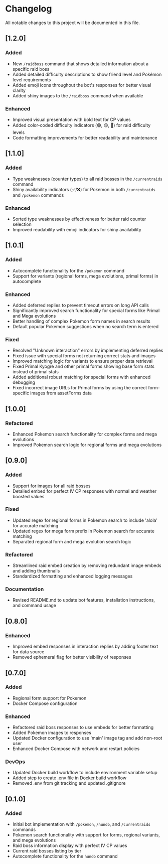# Changelog

All notable changes to this project will be documented in this file.

## [1.2.0]

### Added
- New `/raidboss` command that shows detailed information about a specific raid boss
- Added detailed difficulty descriptions to show friend level and Pokémon level requirements
- Added emoji icons throughout the bot's responses for better visual clarity
- Added shiny images to the `/raidboss` command when available

### Enhanced
- Improved visual presentation with bold text for CP values
- Added color-coded difficulty indicators (🟢, 🟡, 🔴) for raid difficulty levels
- Code formatting improvements for better readability and maintenance

## [1.1.0]

### Added
- Type weaknesses (counter types) to all raid bosses in the `/currentraids` command
- Shiny availability indicators (✅/❌) for Pokemon in both `/currentraids` and `/pokemon` commands

### Enhanced
- Sorted type weaknesses by effectiveness for better raid counter selection
- Improved readability with emoji indicators for shiny availability

## [1.0.1]

### Added
- Autocomplete functionality for the `/pokemon` command
- Support for variants (regional forms, mega evolutions, primal forms) in autocomplete

### Enhanced 
- Added deferred replies to prevent timeout errors on long API calls
- Significantly improved search functionality for special forms like Primal and Mega evolutions
- Better handling of complex Pokemon form names in search results
- Default popular Pokemon suggestions when no search term is entered

### Fixed
- Resolved "Unknown interaction" errors by implementing deferred replies
- Fixed issue with special forms not returning correct stats and images
- Improved matching logic for variants to ensure proper data retrieval
- Fixed Primal Kyogre and other primal forms showing base form stats instead of primal stats
- Added additional robust matching for special forms with enhanced debugging
- Fixed incorrect image URLs for Primal forms by using the correct form-specific images from assetForms data

## [1.0.0]

### Refactored
- Enhanced Pokemon search functionality for complex forms and mega evolutions
- Improved Pokemon search logic for regional forms and mega evolutions

## [0.9.0]

### Added
- Support for images for all raid bosses
- Detailed embed for perfect IV CP responses with normal and weather boosted values

### Fixed
- Updated regex for regional forms in Pokemon search to include 'alola' for accurate matching
- Updated regex for mega form prefix in Pokemon search for accurate matching
- Separated regional form and mega evolution search logic

### Refactored
- Streamlined raid embed creation by removing redundant image embeds and adding thumbnails
- Standardized formatting and enhanced logging messages

### Documentation
- Revised README.md to update bot features, installation instructions, and command usage

## [0.8.0]

### Enhanced
- Improved embed responses in interaction replies by adding footer text for data source
- Removed ephemeral flag for better visibility of responses

## [0.7.0]

### Added
- Regional form support for Pokemon
- Docker Compose configuration

### Enhanced
- Refactored raid boss responses to use embeds for better formatting
- Added Pokemon images to responses
- Updated Docker configuration to use 'main' image tag and add non-root user
- Enhanced Docker Compose with network and restart policies

### DevOps
- Updated Docker build workflow to include environment variable setup
- Added step to create .env file in Docker build workflow
- Removed .env from git tracking and updated .gitignore 

## [0.1.0]

### Added
- Initial bot implementation with `/pokemon`, `/hundo`, and `/currentraids` commands
- Pokemon search functionality with support for forms, regional variants, and mega evolutions
- Raid boss information display with perfect IV CP values
- Current raid bosses listing by tier
- Autocomplete functionality for the `hundo` command